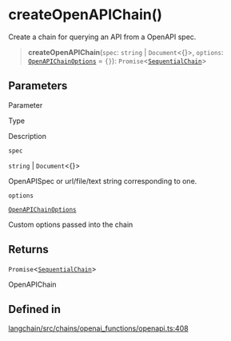 createOpenAPIChain()
====================

Create a chain for querying an API from a OpenAPI spec.

> **createOpenAPIChain**(`spec`: `string` | `Document`<{}\>, `options`: [`OpenAPIChainOptions`](/docs/api/chains/types/OpenAPIChainOptions) = `{}`): `Promise`<[`SequentialChain`](/docs/api/chains/classes/SequentialChain)\>

Parameters[](#parameters "Direct link to Parameters")
------------------------------------------------------

Parameter

Type

Description

`spec`

`string` | `Document`<{}\>

OpenAPISpec or url/file/text string corresponding to one.

`options`

[`OpenAPIChainOptions`](/docs/api/chains/types/OpenAPIChainOptions)

Custom options passed into the chain

Returns[](#returns "Direct link to Returns")
---------------------------------------------

`Promise`<[`SequentialChain`](/docs/api/chains/classes/SequentialChain)\>

OpenAPIChain

Defined in[](#defined-in "Direct link to Defined in")
------------------------------------------------------

[langchain/src/chains/openai\_functions/openapi.ts:408](https://github.com/hwchase17/langchainjs/blob/1c1274d/langchain/src/chains/openai_functions/openapi.ts#L408)